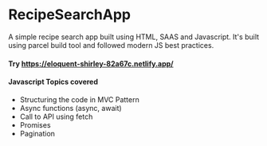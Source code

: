 # RecipeSearchApp

A simple recipe search app built using HTML, SAAS and Javascript. It's built using parcel build tool and followed modern JS best practices.

#### Try https://eloquent-shirley-82a67c.netlify.app/

#### Javascript Topics covered

- Structuring the code in MVC Pattern
- Async functions (async, await)
- Call to API using fetch
- Promises
- Pagination

